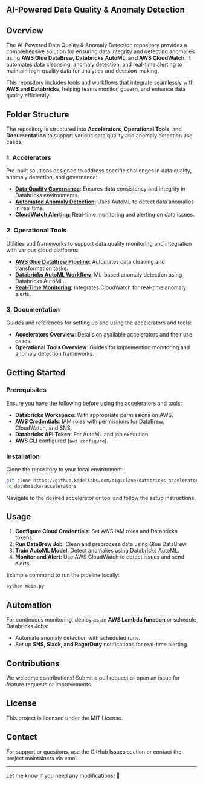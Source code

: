 ## AI-Powered Data Quality & Anomaly Detection



## Overview

The AI-Powered Data Quality & Anomaly Detection repository provides a comprehensive solution for ensuring data integrity and detecting anomalies using **AWS Glue DataBrew, Databricks AutoML, and AWS CloudWatch**. It automates data cleansing, anomaly detection, and real-time alerting to maintain high-quality data for analytics and decision-making.

This repository includes tools and workflows that integrate seamlessly with **AWS and Databricks**, helping teams monitor, govern, and enhance data quality efficiently.

## Folder Structure

The repository is structured into **Accelerators**, **Operational Tools**, and **Documentation** to support various data quality and anomaly detection use cases.

### 1. Accelerators

Pre-built solutions designed to address specific challenges in data quality, anomaly detection, and governance:

- [**Data Quality Governance**](https://github.kadellabs.com/digiclave/databricks-accelerators/-/tree/dev/Accelerators/data_quality_governance?ref_type=heads): Ensures data consistency and integrity in Databricks environments.
- [**Automated Anomaly Detection**](https://github.kadellabs.com/digiclave/databricks-accelerators/-/tree/dev/Accelerators/anomaly_detection?ref_type=heads): Uses AutoML to detect data anomalies in real time.
- [**CloudWatch Alerting**](https://github.kadellabs.com/digiclave/databricks-accelerators/-/tree/dev/Accelerators/cloudwatch_alerting?ref_type=heads): Real-time monitoring and alerting on data issues.

### 2. Operational Tools

Utilities and frameworks to support data quality monitoring and integration with various cloud platforms:

- [**AWS Glue DataBrew Pipeline**](https://github.kadellabs.com/digiclave/databricks-accelerators/-/tree/dev/OTS_Tool/aws_glue_databrew?ref_type=heads): Automates data cleaning and transformation tasks.
- [**Databricks AutoML Workflow**](https://github.kadellabs.com/digiclave/databricks-accelerators/-/tree/dev/OTS_Tool/databricks_automl?ref_type=heads): ML-based anomaly detection using Databricks AutoML.
- [**Real-Time Monitoring**](https://github.kadellabs.com/digiclave/databricks-accelerators/-/tree/dev/OTS_Tool/real_time_monitoring?ref_type=heads): Integrates CloudWatch for real-time anomaly alerts.

### 3. Documentation

Guides and references for setting up and using the accelerators and tools:

- **Accelerators Overview**: Details on available accelerators and their use cases.
- **Operational Tools Overview**: Guides for implementing monitoring and anomaly detection frameworks.

## Getting Started

### Prerequisites

Ensure you have the following before using the accelerators and tools:

- **Databricks Workspace**: With appropriate permissions on AWS.
- **AWS Credentials**: IAM roles with permissions for DataBrew, CloudWatch, and SNS.
- **Databricks API Token**: For AutoML and job execution.
- **AWS CLI** configured (`aws configure`).

### Installation

Clone the repository to your local environment:

```bash
git clone https://github.kadellabs.com/digiclave/databricks-accelerators.git
cd databricks-accelerators
```

Navigate to the desired accelerator or tool and follow the setup instructions.

## Usage

1. **Configure Cloud Credentials**: Set AWS IAM roles and Databricks tokens.
2. **Run DataBrew Job**: Clean and preprocess data using Glue DataBrew.
3. **Train AutoML Model**: Detect anomalies using Databricks AutoML.
4. **Monitor and Alert**: Use AWS CloudWatch to detect issues and send alerts.

Example command to run the pipeline locally:

```bash
python main.py
```

## Automation

For continuous monitoring, deploy as an **AWS Lambda function** or schedule Databricks Jobs:

- Automate anomaly detection with scheduled runs.
- Set up **SNS, Slack, and PagerDuty** notifications for real-time alerting.

## Contributions

We welcome contributions! Submit a pull request or open an issue for feature requests or improvements.

## License

This project is licensed under the MIT License.

## Contact

For support or questions, use the GitHub Issues section or contact the project maintainers via email.

---

Let me know if you need any modifications! 🚀

